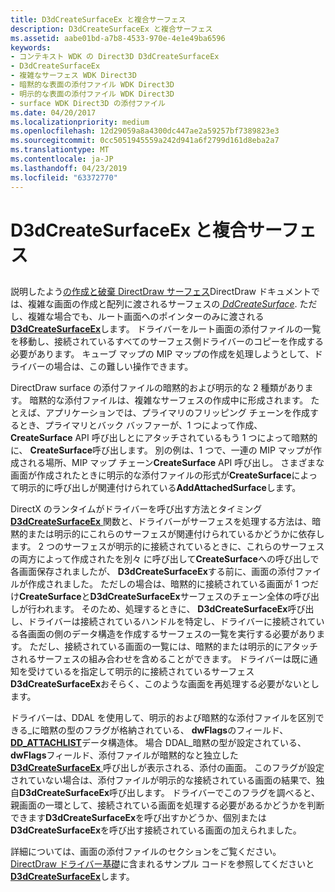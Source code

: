 ```yaml
---
title: D3dCreateSurfaceEx と複合サーフェス
description: D3dCreateSurfaceEx と複合サーフェス
ms.assetid: aabe01bd-a7b8-4533-970e-4e1e49ba6596
keywords:
- コンテキスト WDK の Direct3D D3dCreateSurfaceEx
- D3dCreateSurfaceEx
- 複雑なサーフェス WDK Direct3D
- 暗黙的な表面の添付ファイル WDK Direct3D
- 明示的な表面の添付ファイル WDK Direct3D
- surface WDK Direct3D の添付ファイル
ms.date: 04/20/2017
ms.localizationpriority: medium
ms.openlocfilehash: 12d29059a8a4300dc447ae2a59257bf7389823e3
ms.sourcegitcommit: 0cc5051945559a242d941a6f2799d161d8eba2a7
ms.translationtype: MT
ms.contentlocale: ja-JP
ms.lasthandoff: 04/23/2019
ms.locfileid: "63372770"
---
```

# <a name="d3dcreatesurfaceex-and-complex-surfaces"></a>D3dCreateSurfaceEx と複合サーフェス


## <span id="ddk_d3dcreatesurfaceex_and_complex_surfaces_gg"></span><span id="DDK_D3DCREATESURFACEEX_AND_COMPLEX_SURFACES_GG"></span>


説明したよう[の作成と破棄 DirectDraw サーフェス](creating-and-destroying-directdraw-surfaces.md)DirectDraw ドキュメントでは、複雑な画面の作成と配列に渡されるサーフェスの[ *DdCreateSurface*](https://msdn.microsoft.com/library/windows/hardware/ff549263). ただし、複雑な場合でも、ルート画面へのポインターのみに渡される[ **D3dCreateSurfaceEx**](https://msdn.microsoft.com/library/windows/hardware/ff542840)します。 ドライバーをルート画面の添付ファイルの一覧を移動し、接続されているすべてのサーフェス側ドライバーのコピーを作成する必要があります。 キューブ マップの MIP マップの作成を処理しようとして、ドライバーの場合は、この難しい操作できます。

DirectDraw surface の添付ファイルの暗黙的および明示的な 2 種類があります。 暗黙的な添付ファイルは、複雑なサーフェスの作成中に形成されます。 たとえば、アプリケーションでは、プライマリのフリッピング チェーンを作成するとき、プライマリとバック バッファーが、1 つによって作成、 **CreateSurface** API 呼び出しとにアタッチされているもう 1 つによって暗黙的に、 **CreateSurface**呼び出します。 別の例は、1 つで、一連の MIP マップが作成される場所、MIP マップ チェーン**CreateSurface** API 呼び出し。 さまざまな画面が作成されたときに明示的な添付ファイルの形式が**CreateSurface**によって明示的に呼び出しが関連付けられている**AddAttachedSurface**します。

DirectX のランタイムがドライバーを呼び出す方法とタイミング[ **D3dCreateSurfaceEx** ](https://msdn.microsoft.com/library/windows/hardware/ff542840)関数と、ドライバーがサーフェスを処理する方法は、暗黙的または明示的にこれらのサーフェスが関連付けられているかどうかに依存します。 2 つのサーフェスが明示的に接続されているときに、これらのサーフェスの両方によって作成されたを別々 に呼び出して**CreateSurface**への呼び出しで各画面保存されましたが、 **D3dCreateSurfaceEx**する前に、画面の添付ファイルが作成されました。 ただしの場合は、暗黙的に接続されている画面が 1 つだけ**CreateSurface**と**D3dCreateSurfaceEx**サーフェスのチェーン全体の呼び出しが行われます。 そのため、処理するときに、 **D3dCreateSurfaceEx**呼び出し、ドライバーは接続されているハンドルを特定し、ドライバーに接続されている各画面の側のデータ構造を作成するサーフェスの一覧を実行する必要があります。 ただし、接続されている画面の一覧には、暗黙的または明示的にアタッチされるサーフェスの組み合わせを含めることができます。 ドライバーは既に通知を受けているを指定して明示的に接続されているサーフェス**D3dCreateSurfaceEx**おそらく、このような画面を再処理する必要がないとします。

ドライバーは、DDAL を使用して、明示的および暗黙的な添付ファイルを区別できる\_に暗黙の型のフラグが格納されている、 **dwFlags**のフィールド、 [ **DD\_ATTACHLIST**](https://msdn.microsoft.com/library/windows/hardware/ff550466)データ構造体。 場合 DDAL\_暗黙の型が設定されている、 **dwFlags**フィールド、添付ファイルが暗黙的なと独立した[ **D3dCreateSurfaceEx** ](https://msdn.microsoft.com/library/windows/hardware/ff542840)呼び出しが表示される、添付の画面。 このフラグが設定されていない場合は、添付ファイルが明示的な接続されている画面の結果で、独自**D3dCreateSurfaceEx**呼び出します。 ドライバーでこのフラグを調べると、親画面の一環として、接続されている画面を処理する必要があるかどうかを判断できます**D3dCreateSurfaceEx**を呼び出すかどうか、個別または**D3dCreateSurfaceEx**を呼び出す接続されている画面の加えられました。

詳細については、画面の添付ファイルのセクションをご覧ください。 [DirectDraw ドライバー基礎](directdraw-driver-fundamentals.md)に含まれるサンプル コードを参照してくださいと[ **D3dCreateSurfaceEx**](https://msdn.microsoft.com/library/windows/hardware/ff542840)します。

 

 





